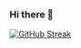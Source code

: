### Hi there 👋

[![GitHub Streak](https://streak-stats.demolab.com?user=Wellinton-A&theme=dark&hide_border=true&border_radius=5&hide_total_contributions=true)](https://git.io/streak-stats)
